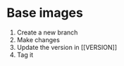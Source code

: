 
Base images
===========

1. Create a new branch
1. Make changes
1. Update the version in [[VERSION]]
1. Tag it 
